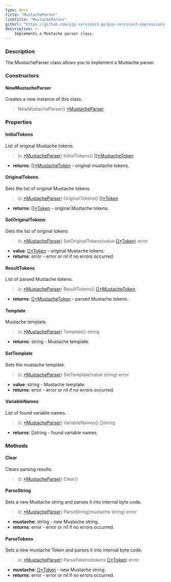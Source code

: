 ```yaml
---
type: docs
title: "MustacheParser"
linkTitle: "MustacheParser"
gitUrl: "https://github.com/pip-services3-go/pip-services3-expressions-go"
description: > 
    Implements a Mustache parser class.
---
```


### Description

The MustacheParser class allows you to implement a Mustache parser.


### Constructors

#### NewMustacheParser
Creates a new instance of this class.

> NewMustacheParser() [*MustacheParser]()

### Properties

#### InitialTokens
List of original Mustache tokens.

> (c [*MustacheParser]()) InitialTokens() [[]*MustacheToken](../mustache_token)

- **returns**: [[]*MustacheToken](../mustache_token) - original mustache tokens.

#### OriginalTokens
Sets the list of original Mustache tokens.

> (c [*MustacheParser]()) OriginalTokens() [[]*Token](../../../tokenizers/token)

- **returns**: [[]*Token](../../../tokenizers/token) - original Mustache tokens.

#### SetOriginalTokens
Gets the list of original tokens
> (c [*MustacheParser]()) SetOriginalTokens(value [[]*Token](../../../tokenizers/token)) error

- **value**: [[]*Token](../../../tokenizers/token) - original Mustache tokens.
- **returns**: error - error or nil if no errors occurred.

#### ResultTokens
List of parsed Mustache tokens.

> (c [*MustacheParser]()) ResultTokens() [[]*MustacheToken](../mustache_token)

- **returns**: [[]*MustacheToken](../mustache_token) - parsed Mustache tokens.

#### Template
Mustache template.

> (c [*MustacheParser]()) Template() string

- **returns**: string - Mustache template.

#### SetTemplate
Sets the mustache template.

> (c [*MustacheParser]()) SetTemplate(value string) error

- **value**: string - Mustache template.
- **returns**: error - error or nil if no errors occurred.


#### VariableNames
List of found variable names.

> (c [*MustacheParser]()) VariableNames() []string

- **returns**: []string - found variable names.

### Methods

#### Clear
Clears parsing results.

> (c [*MustacheParser]()) Clear()

#### ParseString
Sets a new Mustache string and parses it into internal byte code.

> (c [*MustacheParser]()) ParseString(mustache string) error

- **mustache**: string - new Mustache string.
- **returns**: error - error or nil if no errors occurred.

#### ParseTokens
Sets a new mustache Token and parses it into internal byte code.

> (c [*MustacheParser]()) ParseTokens(tokens [[]*Token](../../../tokenizers/token)) error

- **mustache**: [[]*Token](../../../tokenizers/token) - new Mustache string.
- **returns**: error - error or nil if no errors occurred.
